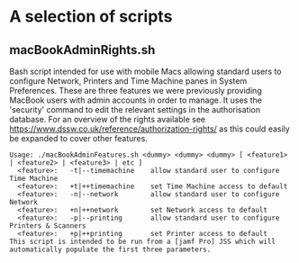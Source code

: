 # A selection of scripts

## macBookAdminRights.sh

Bash script intended for use with mobile Macs allowing standard users to configure Network, Printers and Time Machine panes in System Preferences. These are three features we were previously providing MacBook users with admin accounts in order to manage. It uses the 'security' command to edit the relevant settings in the authorisation database. For an overview of the rights available see https://www.dssw.co.uk/reference/authorization-rights/ as this could easily be expanded to cover other features.

```
Usage: ./macBookAdminFeatures.sh <dummy> <dummy> <dummy> [ <feature1> | <feature2> | <feature3> | etc ]
  <feature>:   -t|--timemachine    allow standard user to configure Time Machine
  <feature>:   +t|++timemachine    set Time Machine access to default
  <feature>:   -n|--network        allow standard user to configure Network
  <feature>:   +n|++network        set Network access to default
  <feature>:   -p|--printing       allow standard user to configure Printers & Scanners
  <feature>:   +p|++printing       set Printer access to default
This script is intended to be run from a [jamf Pro] JSS which will automatically populate the first three parameters.
```
